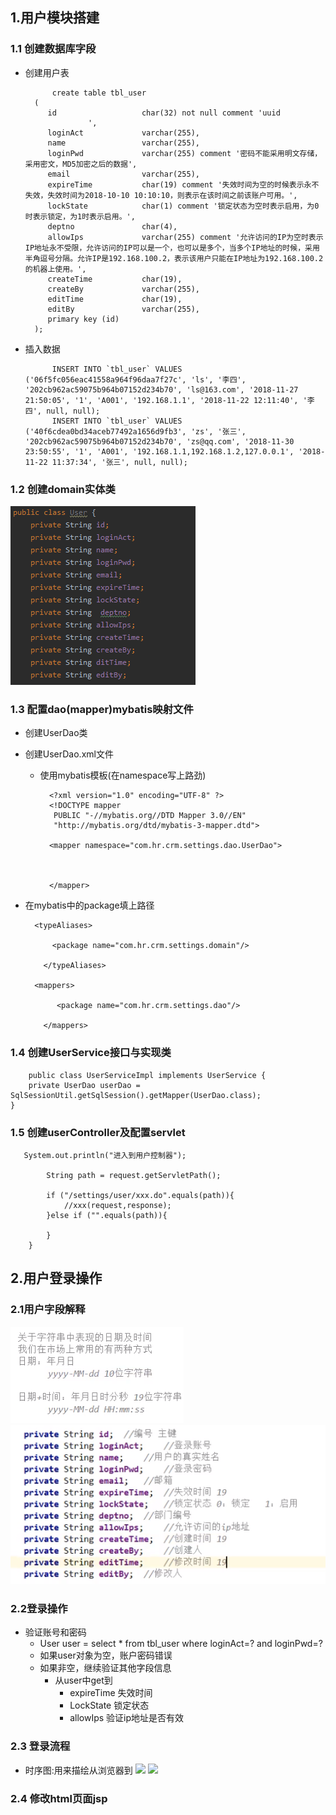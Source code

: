 ## 1.用户模块搭建
### 1.1 创建数据库字段
* 创建用户表

			create table tbl_user
		(
		   id                   char(32) not null comment 'uuid
		            ',
		   loginAct             varchar(255),
		   name                 varchar(255),
		   loginPwd             varchar(255) comment '密码不能采用明文存储，采用密文，MD5加密之后的数据',
		   email                varchar(255),
		   expireTime           char(19) comment '失效时间为空的时候表示永不失效，失效时间为2018-10-10 10:10:10，则表示在该时间之前该账户可用。',
		   lockState            char(1) comment '锁定状态为空时表示启用，为0时表示锁定，为1时表示启用。',
		   deptno               char(4),
		   allowIps             varchar(255) comment '允许访问的IP为空时表示IP地址永不受限，允许访问的IP可以是一个，也可以是多个，当多个IP地址的时候，采用半角逗号分隔。允许IP是192.168.100.2，表示该用户只能在IP地址为192.168.100.2的机器上使用。',
		   createTime           char(19),
		   createBy             varchar(255),
		   editTime             char(19),
		   editBy               varchar(255),
		   primary key (id)
		);
* 插入数据

			INSERT INTO `tbl_user` VALUES ('06f5fc056eac41558a964f96daa7f27c', 'ls', '李四', '202cb962ac59075b964b07152d234b70', 'ls@163.com', '2018-11-27 21:50:05', '1', 'A001', '192.168.1.1', '2018-11-22 12:11:40', '李四', null, null);
			INSERT INTO `tbl_user` VALUES ('40f6cdea0bd34aceb77492a1656d9fb3', 'zs', '张三', '202cb962ac59075b964b07152d234b70', 'zs@qq.com', '2018-11-30 23:50:55', '1', 'A001', '192.168.1.1,192.168.1.2,127.0.0.1', '2018-11-22 11:37:34', '张三', null, null);



### 1.2 创建domain实体类
![](15.png)
### 1.3 配置dao(mapper)mybatis映射文件
* 创建UserDao类
* 创建UserDao.xml文件
	* 使用mybatis模板(在namespace写上路劲)
	
			<?xml version="1.0" encoding="UTF-8" ?>
			<!DOCTYPE mapper
			 PUBLIC "-//mybatis.org//DTD Mapper 3.0//EN"
			 "http://mybatis.org/dtd/mybatis-3-mapper.dtd">
			
			<mapper namespace="com.hr.crm.settings.dao.UserDao">
				
				
				
			</mapper>
* 在mybatis中的package填上路径
		 
		<typeAliases>
		  
		  	<package name="com.hr.crm.settings.domain"/>
		  	
		  </typeAliases>
		
		<mappers>
		   
		     <package name="com.hr.crm.settings.dao"/>
		    
		  </mappers>
### 1.4 创建UserService接口与实现类
	
		public class UserServiceImpl implements UserService {
	    private UserDao userDao = SqlSessionUtil.getSqlSession().getMapper(UserDao.class);
	}
### 1.5 创建userController及配置servlet
	   System.out.println("进入到用户控制器");
	
	        String path = request.getServletPath();
	
	        if ("/settings/user/xxx.do".equals(path)){
	            //xxx(request,response);
	        }else if ("".equals(path)){
	
	        }
	    }

## 2.用户登录操作
### 2.1用户字段解释
![](16.png)
![](17.png)
### 2.2登录操作
* 验证账号和密码
	* User user = select * from tbl_user where loginAct=? and loginPwd=?
	* 如果user对象为空，账户密码错误
	* 如果非空，继续验证其他字段信息
		* 从user中get到
			* expireTime 失效时间
			* LockState 锁定状态
			* allowIps 验证ip地址是否有效 
			
### 2.3 登录流程
* 时序图:用来描绘从浏览器到
![](19.png)
![](18.png)
### 2.4 修改html页面jsp